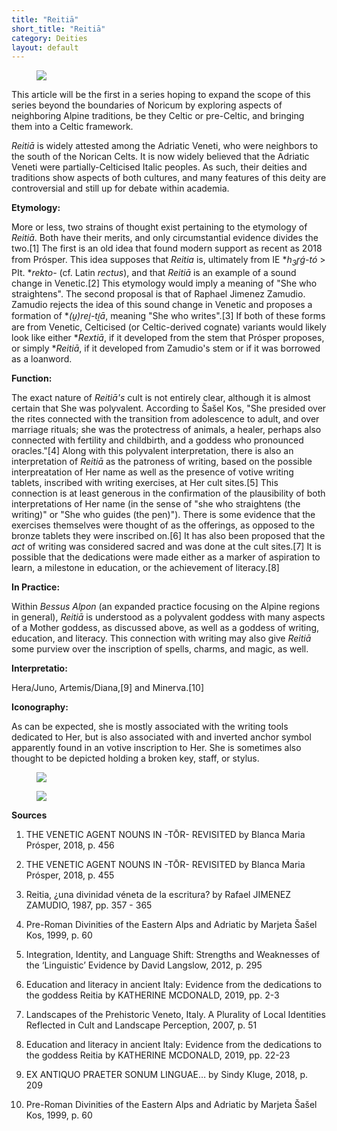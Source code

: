 ```yaml
---
title: "Reitiā"
short_title: "Reitiā"
category: Deities
layout: default
---
```


<figure class="deity-image"><img src="{{ '/assets/img/reitia-1.png' | relative_url }}"></figure>

This article will be the first in a series hoping to expand the scope of this series beyond the boundaries of Noricum by exploring aspects of neighboring Alpine traditions, be they Celtic or pre-Celtic, and bringing them into a Celtic framework.

*Reitiā* is widely attested among the Adriatic Veneti, who were neighbors to the south of the Norican Celts. It is now widely believed that the Adriatic Veneti were partially-Celticised Italic peoples. As such, their deities and traditions show aspects of both cultures, and many features of this deity are controversial and still up for debate within academia.

**Etymology:**

More or less, two strains of thought exist pertaining to the etymology of *Reitiā*. Both have their merits, and only circumstantial evidence divides the two.\[1] The first is an old idea that found modern support as recent as 2018 from Prósper. This idea supposes that *Reitia* is, ultimately from IE \**h<sub>3</sub>r̥ǵ-tó* > PIt. \**rekto-* (cf. Latin *rectus*), and that *Reitiā* is an example of a sound change in Venetic.\[2] This etymology would imply a meaning of "She who straightens". The second proposal is that of Raphael Jimenez Zamudio. Zamudio rejects the idea of this sound change in Venetic and proposes a formation of \**(u̯)rei̯-ti̯ā*, meaning "She who writes".\[3] If both of these forms are from Venetic, Celticised (or Celtic-derived cognate) variants would likely look like either \**Rextiā*, if it developed from the stem that Prósper proposes, or simply \**Reitiā*, if it developed from Zamudio's stem or if it was borrowed as a loanword.

**Function:**

The exact nature of *Reitiā's* cult is not entirely clear, although it is almost certain that She was polyvalent. According to Šašel Kos, "She presided over the rites connected with the transition from adolescence to adult, and over marriage rituals; she was the protectress of animals, a healer, perhaps also connected with fertility and childbirth, and a goddess who pronounced oracles."\[4] Along with this polyvalent interpretation, there is also an interpretation of *Reitiā* as the patroness of writing, based on the possible interpreatation of Her name as well as the presence of votive writing tablets, inscribed with writing exercises, at Her cult sites.\[5] This connection is at least generous in the confirmation of the plausibility of both interpretations of Her name (in the sense of "she who straightens (the writing)" or "She who guides (the pen)"). There is some evidence that the exercises themselves were thought of as the offerings, as opposed to the bronze tablets they were inscribed on.\[6] It has also been proposed that the *act* of writing was considered sacred and was done at the cult sites.\[7] It is possible that the dedications were made either as a marker of aspiration to learn, a milestone in education, or the achievement of literacy.\[8]

**In Practice:**

Within *Bessus Alpon* (an expanded practice focusing on the Alpine regions in general), *Reitiā* is understood as a polyvalent goddess with many aspects of a Mother goddess, as discussed above, as well as a goddess of writing, education, and literacy. This connection with writing may also give *Reitiā* some purview over the inscription of spells, charms, and magic, as well.

**Interpretatio:**

Hera/Juno, Artemis/Diana,\[9] and Minerva.\[10]

**Iconography:**

As can be expected, she is mostly associated with the writing tools dedicated to Her, but is also associated with and inverted anchor symbol apparently found in an votive inscription to Her. She is sometimes also thought to be depicted holding a broken key, staff, or stylus.

<figure class="deity-image"><img src="{{ '/assets/img/reitia-2.png' | relative_url }}"></figure>

<figure class="deity-image"><img src="{{ '/assets/img/reitia-3.png' | relative_url }}"></figure>

**Sources**

1. THE VENETIC AGENT NOUNS IN -TŌR- REVISITED by Blanca Maria Prósper, 2018, p. 456

2. THE VENETIC AGENT NOUNS IN -TŌR- REVISITED by Blanca Maria Prósper, 2018, p. 455

3. Reitia, ¿una divinidad véneta de la escritura? by Rafael JIMENEZ ZAMUDIO, 1987, pp. 357 - 365

4. Pre-Roman Divinities of the Eastern Alps and Adriatic by Marjeta Šašel Kos, 1999, p. 60

5. Integration, Identity, and Language Shift: Strengths and Weaknesses of the ‘Linguistic’ Evidence by David Langslow, 2012, p. 295

6. Education and literacy in ancient Italy: Evidence from the dedications to the goddess Reitia by KATHERINE MCDONALD, 2019, pp. 2-3

7. Landscapes of the Prehistoric Veneto, Italy. A Plurality of Local Identities Reflected in Cult and Landscape Perception, 2007, p. 51

8. Education and literacy in ancient Italy: Evidence from the dedications to the goddess Reitia by KATHERINE MCDONALD, 2019, pp. 22-23

9. EX ANTIQUO PRAETER SONUM LINGUAE… by Sindy Kluge, 2018, p. 209

10. Pre-Roman Divinities of the Eastern Alps and Adriatic by Marjeta Šašel Kos, 1999, p. 60